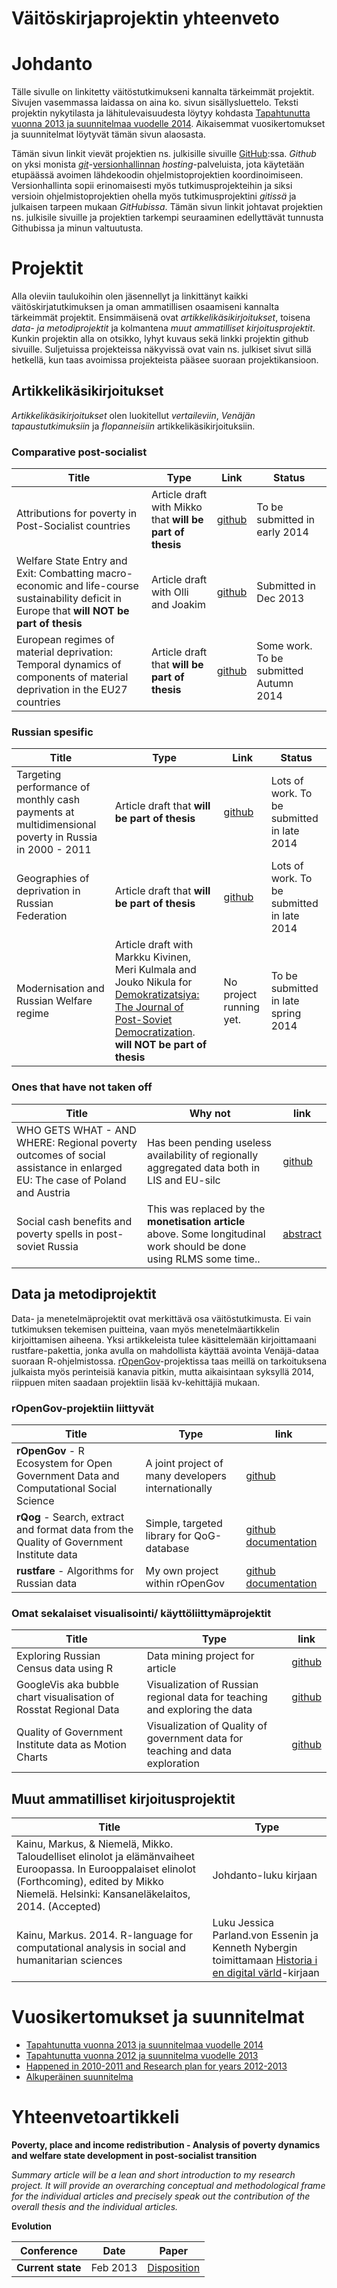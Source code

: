 <h1 class="title">Väitöskirjaprojektin yhteenveto</h1>

Johdanto
========

Tälle sivulle on linkitetty väitöstutkimukseni kannalta tärkeimmät projektit. Sivujen vasemmassa laidassa on aina ko. sivun sisällysluettelo. Teksti projektin nykytilasta ja lähitulevaisuudesta löytyy kohdasta [Tapahtunutta vuonna 2013 ja suunnitelmaa vuodelle 2014](plan2014.html). Aikaisemmat vuosikertomukset ja suunnitelmat löytyvät tämän sivun alaosasta.

Tämän sivun linkit vievät projektien ns. julkisille sivuille [GitHub](https://github.com/):ssa. *Github* on yksi monista [*git*](http://fi.wikipedia.org/wiki/Git)-[versionhallinnan](http://chronicle.com/blogs/profhacker/a-gentle-introduction-to-version-control) *hosting*-palveluista, jota käytetään etupäässä avoimen lähdekoodin ohjelmistoprojektien koordinoimiseen. Versionhallinta sopii erinomaisesti myös tutkimusprojekteihin  ja siksi versioin ohjelmistoprojektien ohella myös tutkimusprojektini *gitissä* ja julkaisen tarpeen mukaan *GitHubissa*. Tämän sivun linkit johtavat projektien ns. julkisile sivuille ja projektien tarkempi seuraaminen edellyttävät tunnusta Githubissa ja minun valtuutusta. 


Projektit
==============

Alla oleviin taulukoihin olen jäsennellyt ja linkittänyt kaikki väitöskirjatutkimuksen ja oman ammatillisen osaamiseni kannalta tärkeimmät projektit. Ensimmäisenä ovat *artikkelikäsikirjoitukset*, toisena *data- ja metodiprojektit* ja kolmantena *muut ammatilliset kirjoitusprojektit*. Kunkin projektin alla on otsikko, lyhyt kuvaus sekä linkki projektin github sivuille. Suljetuissa projekteissa näkyvissä ovat vain ns. julkiset sivut sillä hetkellä, kun taas avoimissa projekteista pääsee suoraan projektikansioon.

Artikkelikäsikirjoitukset
---------

*Artikkelikäsikirjoitukset* olen luokitellut *vertaileviin*, *Venäjän tapaustutkimuksiin* ja *flopanneisiin* artikkelikäsikirjoituksiin. 

### Comparative post-socialist

| Title | Type | Link | Status |
| ----- | ---- | ---- | ------ |
| Attributions for poverty in Post-Socialist countries | Article draft with Mikko that **will be part of thesis** | [github](http://muuankarski.github.io/attributions/) | To be submitted in early 2014 |
| Welfare State Entry and Exit: Combatting macro-economic and life-course sustainability deficit in Europe that **will NOT be part of thesis** | Article draft with Olli and Joakim | [github](http://muuankarski.github.io/exitentry/) | Submitted in Dec 2013 |
| European regimes of material deprivation: Temporal dynamics of components of material deprivation in the EU27 countries | Article draft that **will be part of thesis** | [github](http://muuankarski.github.io/deprivation/) | Some work. To be submitted Autumn 2014 |

### Russian spesific

| Title | Type | Link | Status |
| ----- | ---- | ---- | ------ |
| Targeting performance of monthly cash payments at multidimensional poverty in Russia in 2000 - 2011 | Article draft that **will be part of thesis** | [github](http://muuankarski.github.io/monetisation/) | Lots of work. To be submitted in late 2014 |
| Geographies of deprivation in Russian Federation  | Article draft that **will be part of thesis** | [github](https://github.com/muuankarski/geographies) | Lots of work. To be submitted in late 2014 |
| Modernisation and Russian Welfare regime | Article draft with Markku Kivinen, Meri Kulmala and Jouko Nikula for [Demokratizatsiya: The Journal of Post-Soviet Democratization](http://www.metapress.com/content/122625/?p=c4ba001b0a7d425585532b911e01c1b0&pi=2). **will NOT be part of thesis** | No project running yet. | To be submitted in late spring 2014 |

### Ones that have not taken off

| Title | Why not | link |
| ----- | ------- | ---- |
| WHO GETS WHAT - AND WHERE: Regional poverty outcomes of social assistance in enlarged EU: The case of Poland and Austria  | Has been pending useless availability of regionally aggregated data both in LIS and EU-silc | [github](http://muuankarski.github.io/regional2013/) |
| Social cash benefits and poverty spells in post-soviet Russia | This was replaced by the **monetisation article** above. Some longitudinal work should be done using RLMS some time.. | [abstract](pending/pending.html) |


Data ja metodiprojektit
---------

Data- ja menetelmäprojektit ovat merkittävä osa väitöstutkimusta. Ei vain tutkimuksen tekemisen puitteina, vaan myös menetelmäartikkelin kirjoittamisen aiheena. Yksi artikkeleista tulee käsittelemään kirjoittamaani rustfare-pakettia, jonka avulla on mahdollista käyttää avointa Venäjä-dataa suoraan R-ohjelmistossa. [rOpenGov](http://ropengov.github.io/)-projektissa taas meillä on tarkoituksena julkaista myös perinteisiä kanavia pitkin, mutta aikaisintaan syksyllä 2014, riippuen miten saadaan projektiin lisää kv-kehittäjiä mukaan.

### rOpenGov-projektiin liittyvät

| Title | Type | link |
| ---- | ---- | ---- |
|**rOpenGov** - R Ecosystem for Open Government Data and Computational Social Science | A joint project of many developers internationally | [github](http://ropengov.github.io/) |
| **rQog** - Search, extract and format data from the Quality of Government Institute data |   Simple, targeted library for QoG-database | [github](https://github.com/muuankarski/rQog) [documentation](http://markuskainu.fi/rqog/) |
| **rustfare** - Algorithms for Russian data | My own project within rOpenGov | [github](https://github.com/rOpenGov/rustfare) [documentation](http://markuskainu.fi/rustfare/) |


### Omat sekalaiset visualisointi/ käyttöliittymäprojektit

| Title | Type | link |
| ---- | ---- | ---- |
| Exploring Russian Census data using R | Data mining project for article | [github](https://github.com/muuankarski/censusanalysis) |
| GoogleVis aka bubble chart visualisation of Rosstat Regional Data | Visualization of Russian regional data for teaching and exploring the data | [github](https://github.com/muuankarski/rusRegionGVis) |
| Quality of Government Institute data as Motion Charts | Visualization of Quality of government data for teaching and data exploration | [github](https://github.com/muuankarski/QogGVis) |

Muut ammatilliset kirjoitusprojektit
---------

| Title | Type |
| ---- | ---- |
| Kainu, Markus, & Niemelä, Mikko. Taloudelliset elinolot ja elämänvaiheet Euroopassa. In Eurooppalaiset elinolot (Forthcoming), edited by Mikko Niemelä. Helsinki: Kansaneläkelaitos, 2014. (Accepted) | Johdanto-luku kirjaan |
| Kainu, Markus. 2014. R-language for computational analysis in social and humanitarian sciences | Luku Jessica Parland.von Essenin ja Kenneth Nybergin toimittamaan [Historia i en digital värld](http://digihist.se/)-kirjaan |


Vuosikertomukset ja suunnitelmat
============

-   [Tapahtunutta vuonna 2013 ja suunnitelmaa vuodelle 2014](plan2014.html)
-   [Tapahtunutta vuonna 2012 ja suunnitelma vuodelle 2013](plan2013.html)
-   [Happened in 2010-2011 and Research plan for years 2012-2013](plan2012.html)
-   [Alkuperäinen suunnitelma](plan2010.html)


Yhteenvetoartikkeli
================

**Poverty, place and income redistribution - Analysis of poverty dynamics and welfare state development in post-socialist transition**

*Summary article will be a lean and short introduction to my research project. It will provide an overarching conceptual and methodological frame for the individual articles and precisely speak out the contribution of the overall thesis and the individual articles.*

**Evolution**

| Conference | Date | Paper |
| ---------- | ---- | ----- |
| **Current state** | Feb 2013 | [Disposition](summary/summary.html)



